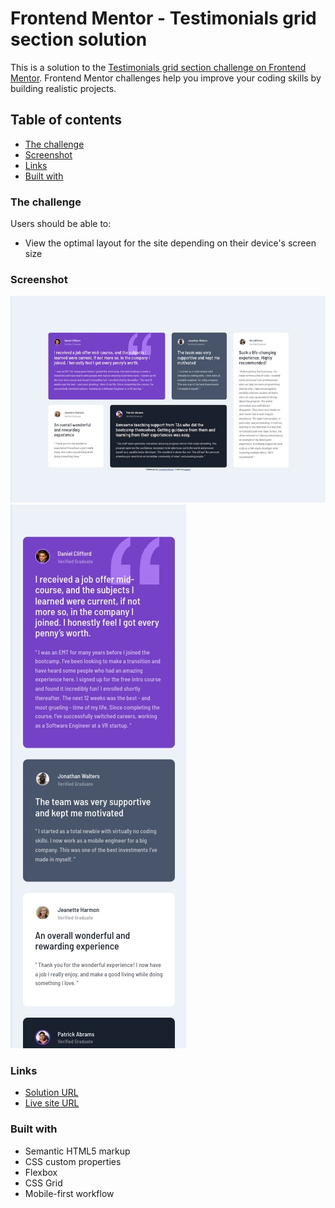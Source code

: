 # Frontend Mentor - Testimonials grid section solution

This is a solution to the [Testimonials grid section challenge on Frontend Mentor](https://www.frontendmentor.io/challenges/testimonials-grid-section-Nnw6J7Un7). Frontend Mentor challenges help you improve your coding skills by building realistic projects. 

## Table of contents

  - [The challenge](#the-challenge)
  - [Screenshot](#screenshot)
  - [Links](#links)
  - [Built with](#built-with)


### The challenge

Users should be able to:

- View the optimal layout for the site depending on their device's screen size

### Screenshot

![](./screenshot_desktop.jpg)
![](./screenshot_mobile.jpg)

### Links

- [Solution URL](https://github.com/kaaato/testimonials-grid)
- [Live site URL](https://kaaato.github.io/testimonials-grid/)

### Built with

- Semantic HTML5 markup
- CSS custom properties
- Flexbox
- CSS Grid
- Mobile-first workflow


